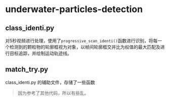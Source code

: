 # underwater-particles-detection
## class_identi.py 
对5秒视频进行处理，使用了`progressive_scan_identi()`函数进行识别，将每一个检测到的颗粒物的轮廓框视为对象，以帧间轮廓框交并比为权值的最大匹配及进行目标追踪，并绘制运动轨迹线。
## match_try.py
class_identi.py 的辅助文件，存储了一些函数
> 因为参考了其他代码，所以有些乱。
